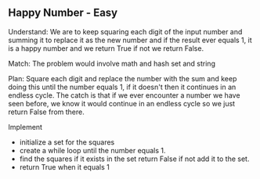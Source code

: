 ## Happy Number - Easy
Understand:
We are to keep squaring each digit of the input number and summing it to replace it as the new number and if the result ever equals 1, it is a happy number and we return True if not we return False.

Match:
The problem would involve math and hash set and string

Plan:
Square each digit and replace the number with the sum and keep doing this until the number equals 1, if it doesn't then it continues in an endless cycle. The catch is that if we ever encounter a number we have seen before, we know it would continue in an endless cycle so we just return False from there.

Implement
- initialize a set for the squares
- create a while loop until the number equals 1.
- find the squares if it exists in the set return False if not add it to the set.
- return True when it equals 1

